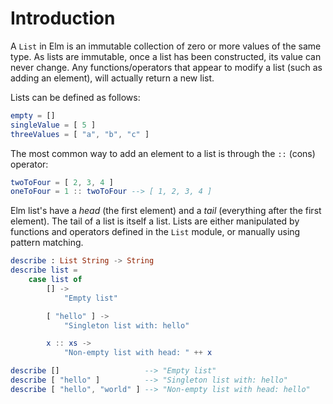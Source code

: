# Introduction

A `List` in Elm is an immutable collection of zero or more values of the same type.
As lists are immutable, once a list has been constructed, its value can never change.
Any functions/operators that appear to modify a list (such as adding an element), will actually return a new list.

Lists can be defined as follows:

```elm
empty = []
singleValue = [ 5 ]
threeValues = [ "a", "b", "c" ]
```

The most common way to add an element to a list is through the `::` (cons) operator:

```elm
twoToFour = [ 2, 3, 4 ]
oneToFour = 1 :: twoToFour --> [ 1, 2, 3, 4 ]
```

Elm list's have a _head_ (the first element) and a _tail_ (everything after the first element).
The tail of a list is itself a list.
Lists are either manipulated by functions and operators defined in the `List` module, or manually using pattern matching.

```elm
describe : List String -> String
describe list =
    case list of
        [] ->
            "Empty list"

        [ "hello" ] ->
            "Singleton list with: hello"

        x :: xs ->
            "Non-empty list with head: " ++ x

describe []                   --> "Empty list"
describe [ "hello" ]          --> "Singleton list with: hello"
describe [ "hello", "world" ] --> "Non-empty list with head: hello"
```
